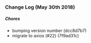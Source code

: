 ### Change Log (May 30th 2018)

##### Chores

*  bumping version number (dcc8d7b7)
*  migrate to axios (#22) (7f9ad31c)

